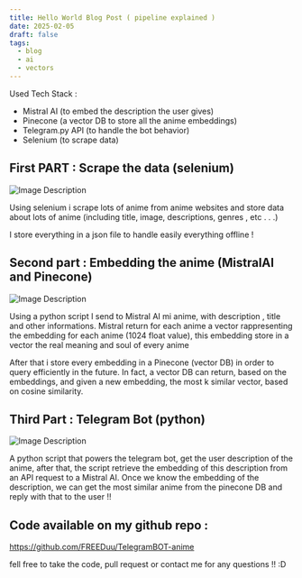 ```yaml
---
title: Hello World Blog Post ( pipeline explained )
date: 2025-02-05
draft: false
tags:
  - blog
  - ai
  - vectors
---
```


Used Tech Stack : 
- Mistral AI (to embed the description the user gives)
- Pinecone (a vector DB to store all the anime embeddings)
- Telegram.py API  (to handle the bot behavior)
- Selenium (to scrape data)

## First PART : Scrape the data (selenium)

![Image Description](/Pasted%20image%2020250205144459.png)


Using selenium i scrape lots of anime from anime websites and store data about lots of anime (including title, image, descriptions, genres , etc . . .)

I store everything in a json file to handle easily everything offline !

## Second part : Embedding the anime (MistralAI and Pinecone)

![Image Description](/Pasted%20image%2020250205145619.png)

Using a python script I send to Mistral AI mi anime, with description , title and other informations.
Mistral return for each anime a vector rappresenting the embedding for each anime (1024 float value), this embedding store in a vector the real meaning and soul of every anime

After that i store every embedding in a Pinecone (vector DB) in order to query efficiently in the future. In fact, a vector DB can return, based on the embeddings, and given a new embedding, the most k similar vector, based on cosine similarity.

## Third Part : Telegram Bot (python)

![Image Description](/Pasted%20image%2020250205150906.png)

A python script that powers the telegram bot, get the user description of the anime, after that, the script retrieve the embedding of this description from an API request to a Mistral AI.
Once we know the embedding of the description, we can get the most similar anime from the pinecone DB and reply with that to the user !!

## Code available on my github repo : 

https://github.com/FREEDuu/TelegramBOT-anime

fell free to take the code, pull request or contact me for any questions !! :D